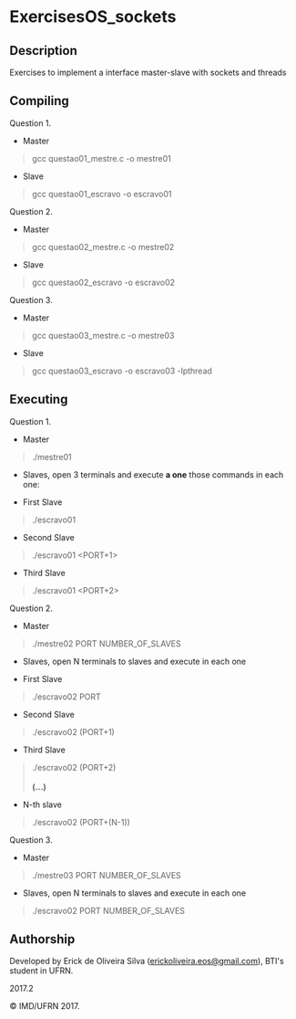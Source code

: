 # ExercisesOS_sockets

## Description

Exercises to implement a interface master-slave with sockets and threads

## Compiling
Question 1.
- Master
> gcc questao01_mestre.c -o mestre01
- Slave
> gcc questao01_escravo -o escravo01

Question 2.
- Master
> gcc questao02_mestre.c -o mestre02
- Slave
> gcc questao02_escravo -o escravo02

Question 3.
- Master
> gcc questao03_mestre.c -o mestre03
- Slave
> gcc questao03_escravo -o escravo03 -lpthread

## Executing

Question 1.
- Master 
> ./mestre01 <PORT>
- Slaves, open 3 terminals and execute **a one** those commands in each one:
* First Slave
> ./escravo01 <PORT>
* Second Slave
> ./escravo01 <PORT+1>
* Third Slave
> ./escravo01 <PORT+2>
  
Question 2.
- Master 
> ./mestre02 PORT NUMBER_OF_SLAVES
- Slaves, open N terminals to slaves and execute in each one
* First Slave
> ./escravo02 PORT
* Second Slave
> ./escravo02 (PORT+1)
* Third Slave
> ./escravo02 (PORT+2)<br/>  
**(...)**
* N-th slave
> ./escravo02 (PORT+(N-1))
  
Question 3.
- Master 
> ./mestre03 PORT NUMBER_OF_SLAVES
- Slaves, open N terminals to slaves and execute in each one
> ./escravo02 PORT NUMBER_OF_SLAVES

## Authorship

Developed by Erick de Oliveira Silva (<erickoliveira.eos@gmail.com>), BTI's student in UFRN.

2017.2

&copy; IMD/UFRN 2017.
